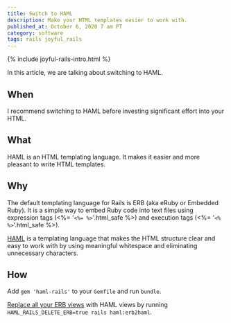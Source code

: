 ```yaml
---
title: Switch to HAML
description: Make your HTML templates easier to work with.
published_at: October 6, 2020 7 am PT
category: software
tags: rails joyful_rails
---
```


{% include joyful-rails-intro.html %}

In this article, we are talking about switching to HAML.

## When

I recommend switching to HAML before investing significant effort into your
HTML.

## What

HAML is an HTML templating language. It makes it easier and more pleasant to
write HTML templates.

## Why

The default templating language for Rails is ERB (aka eRuby or Embedded Ruby).
It is a simple way to embed Ruby code into text files using expression tags
(<%= '<code>&lt;%= %&gt;</code>'.html_safe %>) and execution tags (<%=
'<code>&lt;% %&gt;</code>'.html_safe %>).

[HAML](https://haml.info) is a templating language that makes the HTML structure
clear and easy to work with by using meaningful whitespace and eliminating
unnecessary characters.

## How

Add `gem 'haml-rails'` to your `Gemfile` and run `bundle`.

[Replace all your ERB
views](https://github.com/haml/haml-rails#converting-all-erb-views-to-haml-format)
with HAML views by running `HAML_RAILS_DELETE_ERB=true rails
haml:erb2haml`.

